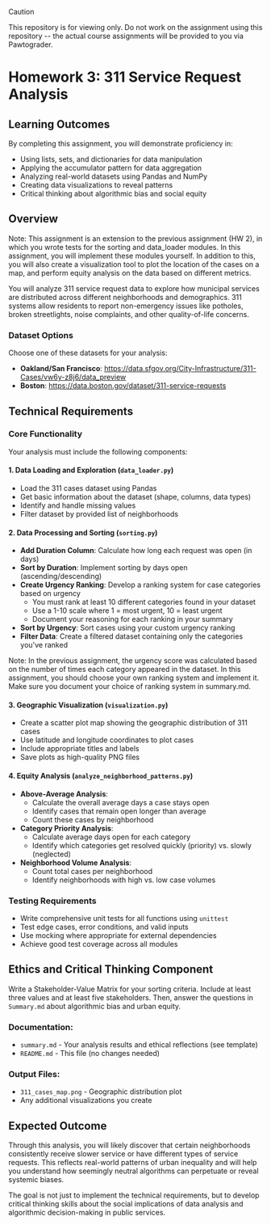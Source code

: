 > [!CAUTION]
> This repository is for viewing only. Do not work on the assignment using this repository -- the actual course assignments will be provided to you via Pawtograder.

# Homework 3: 311 Service Request Analysis

## Learning Outcomes
By completing this assignment, you will demonstrate proficiency in:
* Using lists, sets, and dictionaries for data manipulation
* Applying the accumulator pattern for data aggregation
* Analyzing real-world datasets using Pandas and NumPy
* Creating data visualizations to reveal patterns
* Critical thinking about algorithmic bias and social equity

## Overview
Note: This assignment is an extension to the previous assignment (HW 2), in which you wrote tests for the sorting and data_loader modules. In this assignment, you will implement these modules yourself. In addition to this, you will also create a visualization tool to plot the location of the cases on a map, and perform equity analysis on the data based on different metrics.

You will analyze 311 service request data to explore how municipal services are distributed across different neighborhoods and demographics. 311 systems allow residents to report non-emergency issues like potholes, broken streetlights, noise complaints, and other quality-of-life concerns.

### Dataset Options
Choose one of these datasets for your analysis:
* **Oakland/San Francisco**: https://data.sfgov.org/City-Infrastructure/311-Cases/vw6y-z8j6/data_preview
* **Boston**: https://data.boston.gov/dataset/311-service-requests

## Technical Requirements

### Core Functionality
Your analysis must include the following components:

#### 1. Data Loading and Exploration (`data_loader.py`)
* Load the 311 cases dataset using Pandas
* Get basic information about the dataset (shape, columns, data types)
* Identify and handle missing values
* Filter dataset by provided list of neighborhoods

#### 2. Data Processing and Sorting (`sorting.py`)
* **Add Duration Column**: Calculate how long each request was open (in days)
* **Sort by Duration**: Implement sorting by days open (ascending/descending)
* **Create Urgency Ranking**: Develop a ranking system for case categories based on urgency
  - You must rank at least 10 different categories found in your dataset
  - Use a 1-10 scale where 1 = most urgent, 10 = least urgent
  - Document your reasoning for each ranking in your summary
* **Sort by Urgency**: Sort cases using your custom urgency ranking
* **Filter Data**: Create a filtered dataset containing only the categories you've ranked


Note: In the previous assignment, the urgency score was calculated based on the 
number of times each category appeared in the dataset. In this assignment, you should choose your own ranking system and implement it. Make sure you document your choice of ranking system in summary.md.


#### 3. Geographic Visualization (`visualization.py`)
* Create a scatter plot map showing the geographic distribution of 311 cases
* Use latitude and longitude coordinates to plot cases
* Include appropriate titles and labels
* Save plots as high-quality PNG files

#### 4. Equity Analysis (`analyze_neighborhood_patterns.py`)
* **Above-Average Analysis**: 
  - Calculate the overall average days a case stays open
  - Identify cases that remain open longer than average
  - Count these cases by neighborhood
* **Category Priority Analysis**:
  - Calculate average days open for each category
  - Identify which categories get resolved quickly (priority) vs. slowly (neglected)
* **Neighborhood Volume Analysis**:
  - Count total cases per neighborhood
  - Identify neighborhoods with high vs. low case volumes

### Testing Requirements
* Write comprehensive unit tests for all functions using `unittest`
* Test edge cases, error conditions, and valid inputs
* Use mocking where appropriate for external dependencies
* Achieve good test coverage across all modules

## Ethics and Critical Thinking Component

Write a Stakeholder-Value Matrix for your sorting criteria. Include at least three values and at least five stakeholders. Then, answer the questions in `Summary.md` about algorithmic bias and urban equity.

<!--
### Key Questions to Address in Your Summary:
1. **Urgency Ranking Ethics**: How did you decide which issues are most "urgent"? Consider:
   - Public safety and health impacts
   - Economic consequences for residents
   - Equity and access issues
   - Community impact and quality of life
   - Infrastructure and long-term effects

2. **Bias in Prioritization**: What are the potential consequences of your ranking system? Who might benefit or be harmed?

3. **Neighborhood Patterns**: What patterns do you observe in your data analysis? Do certain neighborhoods consistently have:
   - Longer case resolution times?
   - Different types of service requests?
   - Higher or lower case volumes?

4. **Systemic Issues**: Based on your analysis, what does this suggest about:
   - Resource allocation in city services?
   - Potential discrimination or bias in service delivery?
   - The digital divide and access to 311 systems?
-->

### Documentation:
* `summary.md` - Your analysis results and ethical reflections (see template)
* `README.md` - This file (no changes needed)

### Output Files:
* `311_cases_map.png` - Geographic distribution plot
* Any additional visualizations you create

## Expected Outcome

Through this analysis, you will likely discover that certain neighborhoods consistently receive slower service or have different types of service requests. This reflects real-world patterns of urban inequality and will help you understand how seemingly neutral algorithms can perpetuate or reveal systemic biases.

The goal is not just to implement the technical requirements, but to develop critical thinking skills about the social implications of data analysis and algorithmic decision-making in public services.
